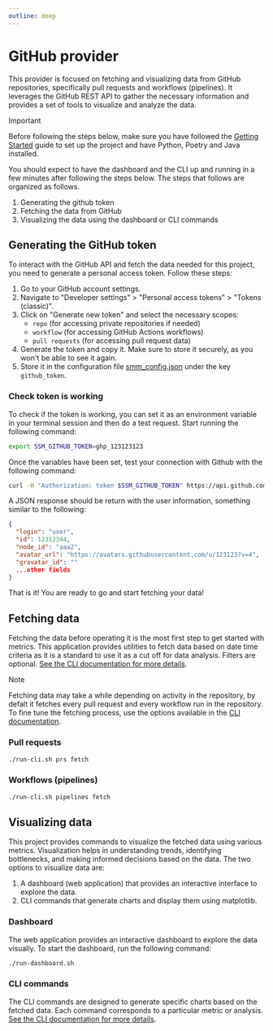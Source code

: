 ```yaml
---
outline: deep
---
```


# GitHub provider

This provider is focused on fetching and visualizing data from GitHub repositories, specifically pull requests and
workflows (pipelines). It leverages the GitHub REST API to gather the necessary information and provides a set of
tools to visualize and analyze the data.

> [!IMPORTANT]
> Before following the steps below, make sure you have followed the [Getting Started](./getting-started.md) guide to set up
> the project and have Python, Poetry and Java installed.

You should expect to have the dashboard and the CLI up and running in a few minutes after following the steps below. The
steps that follows are organized as follows.

1. Generating the github token
2. Fetching the data from GitHub
3. Visualizing the data using the dashboard or CLI commands

## Generating the GitHub token

To interact with the GitHub API and fetch the data needed for this project, you need to generate a personal access token.
Follow these steps:

1. Go to your GitHub account settings.
2. Navigate to "Developer settings" > "Personal access tokens" > "Tokens (classic)".
3. Click on "Generate new token" and select the necessary scopes:
   - `repo` (for accessing private repositories if needed)
   - `workflow` (for accessing GitHub Actions workflows)
   - `pull requests` (for accessing pull request data)
4. Generate the token and copy it. Make sure to store it securely, as you won't be able to see it again.
5. Store it in the configuration file [smm_config.json](./getting-started.md#configuration-options) under the key `github_token`.

### Check token is working

To check if the token is working, you can set it as an environment variable in your terminal session and then do a test
request. Start running the following command:

```bash
export SSM_GITHUB_TOKEN=ghp_123123123
```

Once the variables have been set, test your connection with Github with the following command:

```bash
curl -H "Authorization: token $SSM_GITHUB_TOKEN" https://api.github.com/user
```

A JSON response should be return with the user information, something similar to the following:

```json
{
  "login": "user",
  "id": 12312344,
  "node_id": "aaa2",
  "avatar_url": "https://avatars.githubusercontent.com/u/123123?v=4",
  "gravatar_id": ""
  ...other fields
}
```

That is it! You are ready to go and start fetching your data!

## Fetching data

Fetching the data before operating it is the most first step to get started with metrics. This application provides
utilities to fetch data based on date time criteria as it is a standard to use it as a cut off for data analysis. Filters
are optional. [See the CLI documentation for more details](./github/cli.md).

> [!NOTE]
> Fetching data may take a while depending on activity in the repository, by defalt it fetches
> every pull request and every workflow run in the repository. To fine tune the fetching process, use the options
> available in the [CLI documentation](./github/cli.md).

### Pull requests

```bash
./run-cli.sh prs fetch
```

### Workflows (pipelines)

```bash
./run-cli.sh pipelines fetch
```

## Visualizing data

This project provides commands to visualize the fetched data using various metrics. Visualization helps in understanding
trends, identifying bottlenecks, and making informed decisions based on the data. The two options to visualize data are:

1. A dashboard (web application) that provides an interactive interface to explore the data.
2. CLI commands that generate charts and display them using matplotlib.

### Dashboard

The web application provides an interactive dashboard to explore the data visually. To start the dashboard, run the
following command:

```bash
./run-dashboard.sh
```

### CLI commands

The CLI commands are designed to generate specific charts based on the fetched data. Each command corresponds to a
particular metric or analysis. [See the CLI documentation for more details](./github/cli.md).
